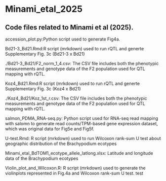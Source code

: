 # Minami_etal_2025
Code files related to Minami et al (2025). 
--
accession_plot.py:Python script used to generate Fig4a.

Bd21-3_Bd21.Rmd:R script (mrkdown) used to run rQTL and generte Supplementary Fig. 3c (Bd21-3 x Bd21)

./Bd21-3_Bd21/F2_norm_1_4.csv: The CSV file includes both the phenotypic measurements and genotype data of the F2 population used for QTL mapping with rQTL.

Koz4_Bd21.Rmd:R script (mrkdown) used to run rQTL and generte Supplementary Fig. 3c (Koz4 x Bd21)

./Koz4_Bd21/Koz_1st_r.csv: The CSV file includes both the phenotypic measurements and genotype data of the F2 population used for QTL mapping with rQTL.

salmon_PDMA_RNA-seq.py: Python script used for RNA-seq read mapping with salomn to generate read counts/TPM-based gene expression dataset, which was original data for Fig5e and Fig5f. 

U-test.Rmd: R script (mrkdown) used to run Wilcoxon rank-sum U test about geographic distribution of the Brachypodium ecotypes

Minami_etal_BdTOM1_ecotype_allele_latlong.xlsx: Latitude and longitude data of the Brachypodium ecotypes 

Violin_plot_and_Wilcoxon.R: R script (mrkdown) used to generate the violinplots represented in Fig.4a and Wilcoxon rank-sum U test.
test 
